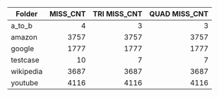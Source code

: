 | Folder | MISS\_CNT | TRI MISS\_CNT | QUAD MISS\_CNT
|---|---:|---:|---:|
| a_to_b | 4 | 3 | 3 |
| amazon | 3757 | 3757 | 3757 |
| google | 1777 | 1777 | 1777 |
| testcase | 10 | 7 | 7 |
| wikipedia | 3687 | 3687 | 3687 |
| youtube | 4116 | 4116 | 4116 |
